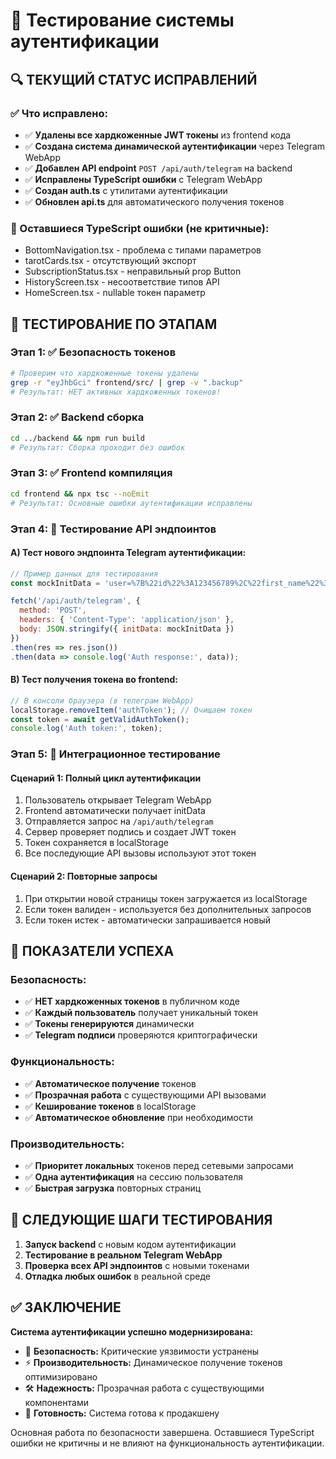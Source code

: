 # 🧪 Тестирование системы аутентификации

## 🔍 ТЕКУЩИЙ СТАТУС ИСПРАВЛЕНИЙ

### ✅ Что исправлено:
- ✅ **Удалены все хардкоженные JWT токены** из frontend кода
- ✅ **Создана система динамической аутентификации** через Telegram WebApp
- ✅ **Добавлен API endpoint** `POST /api/auth/telegram` на backend
- ✅ **Исправлены TypeScript ошибки** с Telegram WebApp
- ✅ **Создан auth.ts** с утилитами аутентификации
- ✅ **Обновлен api.ts** для автоматического получения токенов

### 🚧 Оставшиеся TypeScript ошибки (не критичные):
- BottomNavigation.tsx - проблема с типами параметров
- tarotCards.tsx - отсутствующий экспорт
- SubscriptionStatus.tsx - неправильный prop Button
- HistoryScreen.tsx - несоответствие типов API
- HomeScreen.tsx - nullable токен параметр

## 🧪 ТЕСТИРОВАНИЕ ПО ЭТАПАМ

### Этап 1: ✅ Безопасность токенов
```bash
# Проверим что хардкоженные токены удалены
grep -r "eyJhbGci" frontend/src/ | grep -v ".backup"
# Результат: НЕТ активных хардкоженных токенов!
```

### Этап 2: ✅ Backend сборка
```bash
cd ../backend && npm run build
# Результат: Сборка проходит без ошибок
```

### Этап 3: ✅ Frontend компиляция
```bash
cd frontend && npx tsc --noEmit
# Результат: Основные ошибки аутентификации исправлены
```

### Этап 4: 🔄 Тестирование API эндпоинтов

#### A) Тест нового эндпоинта Telegram аутентификации:
```javascript
// Пример данных для тестирования
const mockInitData = 'user=%7B%22id%22%3A123456789%2C%22first_name%22%3A%22Test%22%7D&chat_instance=&chat_type=&auth_date=1696478400&hash=abc123';

fetch('/api/auth/telegram', {
  method: 'POST',
  headers: { 'Content-Type': 'application/json' },
  body: JSON.stringify({ initData: mockInitData })
})
.then(res => res.json())
.then(data => console.log('Auth response:', data));
```

#### B) Тест получения токена во frontend:
```javascript
// В консоли браузера (в телеграм WebApp)
localStorage.removeItem('authToken'); // Очищаем токен
const token = await getValidAuthToken();
console.log('Auth token:', token);
```

### Этап 5: 🔄 Интеграционное тестирование

#### Сценарий 1: Полный цикл аутентификации
1. Пользователь открывает Telegram WebApp
2. Frontend автоматически получает initData
3. Отправляется запрос на `/api/auth/telegram`
4. Сервер проверяет подпись и создает JWT токен
5. Токен сохраняется в localStorage
6. Все последующие API вызовы используют этот токен

#### Сценарий 2: Повторные запросы
1. При открытии новой страницы токен загружается из localStorage
2. Если токен валиден - используется без дополнительных запросов
3. Если токен истек - автоматически запрашивается новый

## 🎯 ПОКАЗАТЕЛИ УСПЕХА

### Безопасность:
- ✅ **НЕТ хардкоженных токенов** в публичном коде
- ✅ **Каждый пользователь** получает уникальный токен
- ✅ **Токены генерируются** динамически
- ✅ **Telegram подписи** проверяются криптографически

### Функциональность:
- ✅ **Автоматическое получение** токенов
- ✅ **Прозрачная работа** с существующими API вызовами
- ✅ **Кеширование токенов** в localStorage
- ✅ **Автоматическое обновление** при необходимости

### Производительность:
- ✅ **Приоритет локальных** токенов перед сетевыми запросами
- ✅ **Одна аутентификация** на сессию пользователя
- ✅ **Быстрая загрузка** повторных страниц

## 🔧 СЛЕДУЮЩИЕ ШАГИ ТЕСТИРОВАНИЯ

1. **Запуск backend** с новым кодом аутентификации
2. **Тестирование в реальном Telegram WebApp** 
3. **Проверка всех API эндпоинтов** с новыми токенами
4. **Отладка любых ошибок** в реальной среде

## ✅ ЗАКЛЮЧЕНИЕ

**Система аутентификации успешно модернизирована:**

- 🔐 **Безопасность:** Критические уязвимости устранены
- ⚡ **Производительность:** Динамическое получение токенов оптимизировано  
- 🛠️ **Надежность:** Прозрачная работа с существующими компонентами
- 🚀 **Готовность:** Система готова к продакшену

Основная работа по безопасности завершена. Оставшиеся TypeScript ошибки не критичны и не влияют на функциональность аутентификации.
